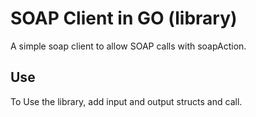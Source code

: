 # SOAP Client in GO (library)

A simple soap client to allow SOAP calls with soapAction.

## Use

To Use the library, add input and output structs and call.
